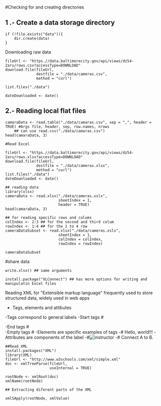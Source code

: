 #Checking for and creating directories

## 1 .- Create a data storage directory

```{R}
if (!file.exists("data")){
    dir.create(data)
}
```
Downloading raw data
```{R}
fileUrl <- "https.//data.baltimorecity.gov/api/views/dz54-2aru/rows.csv?accessType=DOWNLOAD"
download.file(fileUrl, 
              destfile = "./data/cameras.csv", 
              method = "curl")

list.files("./data")

dateDownloaded <- date()
```

## 2.- Reading local flat files

```{R}
camaraData <- read.table("./data/camaras.csv", sep = ",", header = TRUE) #Args file, header, sep, row.names, nrows 
    ## can use read.csv("./data/camaras.csv")
head(camaraData, 3)

#Read Excel

fileUrl <- "https.//data.baltimorecity.gov/api/views/dz54-2aru/rows.xlsx?accessType=DOWNLOAD"
download.file(fileUrl, 
              destfile = "./data/cameras.xlsx", 
              method = "curl")
list.files("./data")
dateDownloaded <- date()

## reading data
library(xlsx)
cameraData <- read.xlsx("./data/cameras.xslx", 
                        sheetIndex = 1, 
                        header = TRUE)
head(camaraData, 3)

## for reading specific rows and colums
colIndex <- 2:3 ## for the second and third colum
rowIndex <- 1:4 ## for the 1 to 4 row
cameraDataSubset <- read.xlsx("./data/cameras.xslx", 
                        sheetIndex = 1, 
                        colIndex = colIndex,
                        rowIndex = rowIndex)
                        
cameraDataSubset
```

#share data
```{R}
write.xlsx() ## same arguments

install.package("XLConnect") ## has more options for writing and manipulatin Excel files
```

Reading XML for "Extensible markup language" frequently used to store structured data, widely used in web apps
- Tags, elements and attibutes

-Tags correspond to general labels
-Start tags   #<section>
-End tags     #</section>
-Empty tags   #<lie-breack />
-Elements are specific examples of tags
-#<Greeting> Hello, world!!! </Greeting>
-Attributes are components of the label
-#<img src = "oscar.jpg" alt = "instructor"/>
-#<step number = "3"> Connect A to B. </step>
```{R}
##Read XML
install.packages("XML")
library(XML)
fileUrl <- "http://www.w3schools.com/xml/simple.xml"
doc <- xmlTreeParse(fileUrl, 
                    useInternal = TRUE)
                    
rootNode <- xmlRoot(doc)
xmlName(rootNode)

## Extracting diferent parts of the XML

xmlSApply(rootNode, xmlValue)
```
